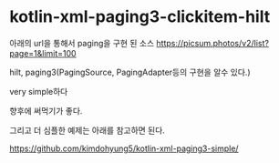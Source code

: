 # kotlin-xml-paging3-clickitem-hilt

아래의 url을 통해서 paging을 구현 된 소스
https://picsum.photos/v2/list?page=1&limit=100

hilt, paging3(PagingSource, PagingAdapter등의 구현을 알수 있다.) 

very simple하다 

향후에 써먹기가 좋다. 

그리고 더 심플한 예제는 아래를 참고하면 된다.

https://github.com/kimdohyung5/kotlin-xml-paging3-simple/
